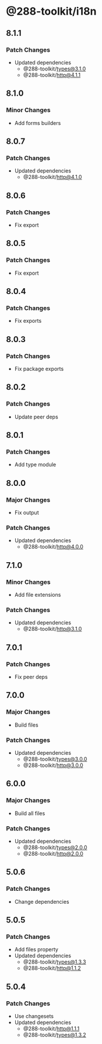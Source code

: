 # @288-toolkit/i18n

## 8.1.1

### Patch Changes

- Updated dependencies
  - @288-toolkit/types@3.1.0
  - @288-toolkit/http@4.1.1

## 8.1.0

### Minor Changes

- Add forms builders

## 8.0.7

### Patch Changes

- Updated dependencies
  - @288-toolkit/http@4.1.0

## 8.0.6

### Patch Changes

- Fix export

## 8.0.5

### Patch Changes

- Fix export

## 8.0.4

### Patch Changes

- Fix exports

## 8.0.3

### Patch Changes

- Fix package exports

## 8.0.2

### Patch Changes

- Update peer deps

## 8.0.1

### Patch Changes

- Add type module

## 8.0.0

### Major Changes

- Fix output

### Patch Changes

- Updated dependencies
  - @288-toolkit/http@4.0.0

## 7.1.0

### Minor Changes

- Add file extensions

### Patch Changes

- Updated dependencies
  - @288-toolkit/http@3.1.0

## 7.0.1

### Patch Changes

- Fix peer deps

## 7.0.0

### Major Changes

- Build files

### Patch Changes

- Updated dependencies
  - @288-toolkit/types@3.0.0
  - @288-toolkit/http@3.0.0

## 6.0.0

### Major Changes

- Build all files

### Patch Changes

- Updated dependencies
  - @288-toolkit/types@2.0.0
  - @288-toolkit/http@2.0.0

## 5.0.6

### Patch Changes

- Change dependencies

## 5.0.5

### Patch Changes

- Add files property
- Updated dependencies
  - @288-toolkit/types@1.3.3
  - @288-toolkit/http@1.1.2

## 5.0.4

### Patch Changes

- Use changesets
- Updated dependencies
  - @288-toolkit/http@1.1.1
  - @288-toolkit/types@1.3.2
